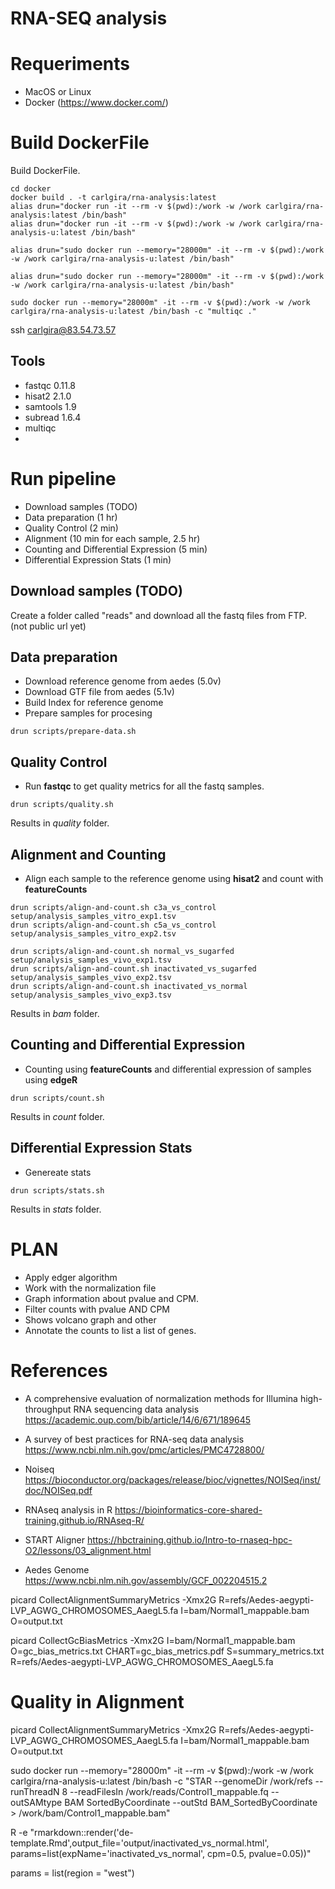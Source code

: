 # RNA-SEQ analysis

# Requeriments

- MacOS or Linux
- Docker (https://www.docker.com/)

# Build DockerFile
Build DockerFile.
```
cd docker
docker build . -t carlgira/rna-analysis:latest
alias drun="docker run -it --rm -v $(pwd):/work -w /work carlgira/rna-analysis:latest /bin/bash"
alias drun="docker run -it --rm -v $(pwd):/work -w /work carlgira/rna-analysis-u:latest /bin/bash"

alias drun="sudo docker run --memory="28000m" -it --rm -v $(pwd):/work -w /work carlgira/rna-analysis-u:latest /bin/bash"

alias drun="sudo docker run --memory="28000m" -it --rm -v $(pwd):/work -w /work carlgira/rna-analysis-u:latest /bin/bash"

sudo docker run --memory="28000m" -it --rm -v $(pwd):/work -w /work carlgira/rna-analysis-u:latest /bin/bash -c "multiqc ."
```
ssh carlgira@83.54.73.57

## Tools
- fastqc 0.11.8
- hisat2 2.1.0
- samtools 1.9
- subread 1.6.4
- multiqc
-

# Run pipeline
- Download samples (TODO)
- Data preparation (1 hr)
- Quality Control (2 min)
- Alignment (10 min for each sample, 2.5 hr)
- Counting and Differential Expression (5 min)
- Differential Expression Stats (1 min)

## Download samples (TODO)
Create a folder called "reads" and download all the fastq files from FTP. (not public url yet)

## Data preparation
- Download reference genome from aedes (5.0v)
- Download GTF file from aedes (5.1v)
- Build Index for reference genome
- Prepare samples for procesing
```
drun scripts/prepare-data.sh
```

## Quality Control
- Run **fastqc** to get quality metrics for all the fastq samples.
```
drun scripts/quality.sh
```
Results in *quality* folder.

## Alignment and Counting
- Align each sample to the reference genome using **hisat2** and count with **featureCounts**
```
drun scripts/align-and-count.sh c3a_vs_control setup/analysis_samples_vitro_exp1.tsv
drun scripts/align-and-count.sh c5a_vs_control setup/analysis_samples_vitro_exp2.tsv

drun scripts/align-and-count.sh normal_vs_sugarfed setup/analysis_samples_vivo_exp1.tsv
drun scripts/align-and-count.sh inactivated_vs_sugarfed setup/analysis_samples_vivo_exp2.tsv
drun scripts/align-and-count.sh inactivated_vs_normal setup/analysis_samples_vivo_exp3.tsv
```
Results in *bam* folder.

## Counting and Differential Expression
- Counting using **featureCounts** and differential expression of samples using **edgeR**
```
drun scripts/count.sh
```
Results in *count* folder.

## Differential Expression Stats
- Genereate stats
```
drun scripts/stats.sh
```
Results in *stats* folder.


# PLAN

- Apply edger algorithm
- Work with the normalization file
- Graph information about pvalue and CPM.
- Filter counts with pvalue AND CPM
- Shows volcano graph and other
- Annotate the counts to list a list of genes.

# References

- A comprehensive evaluation of normalization methods for Illumina high-throughput RNA sequencing data analysis https://academic.oup.com/bib/article/14/6/671/189645
- A survey of best practices for RNA-seq data analysis https://www.ncbi.nlm.nih.gov/pmc/articles/PMC4728800/
- Noiseq https://bioconductor.org/packages/release/bioc/vignettes/NOISeq/inst/doc/NOISeq.pdf
- RNAseq analysis in R https://bioinformatics-core-shared-training.github.io/RNAseq-R/
- START Aligner https://hbctraining.github.io/Intro-to-rnaseq-hpc-O2/lessons/03_alignment.html


- Aedes Genome https://www.ncbi.nlm.nih.gov/assembly/GCF_002204515.2

picard CollectAlignmentSummaryMetrics -Xmx2G R=refs/Aedes-aegypti-LVP_AGWG_CHROMOSOMES_AaegL5.fa I=bam/Normal1_mappable.bam O=output.txt

picard CollectGcBiasMetrics -Xmx2G I=bam/Normal1_mappable.bam O=gc_bias_metrics.txt CHART=gc_bias_metrics.pdf S=summary_metrics.txt R=refs/Aedes-aegypti-LVP_AGWG_CHROMOSOMES_AaegL5.fa

# Quality in Alignment
picard CollectAlignmentSummaryMetrics -Xmx2G R=refs/Aedes-aegypti-LVP_AGWG_CHROMOSOMES_AaegL5.fa I=bam/Normal1_mappable.bam O=output.txt


sudo docker run --memory="28000m" -it --rm -v $(pwd):/work -w /work carlgira/rna-analysis-u:latest /bin/bash -c "STAR --genomeDir /work/refs --runThreadN 8 --readFilesIn /work/reads/Control1_mappable.fq --outSAMtype BAM SortedByCoordinate --outStd BAM_SortedByCoordinate > /work/bam/Control1_mappable.bam"




R -e "rmarkdown::render('de-template.Rmd',output_file='output/inactivated_vs_normal.html', params=list(expName='inactivated_vs_normal', cpm=0.5, pvalue=0.05))"


params = list(region = "west")
